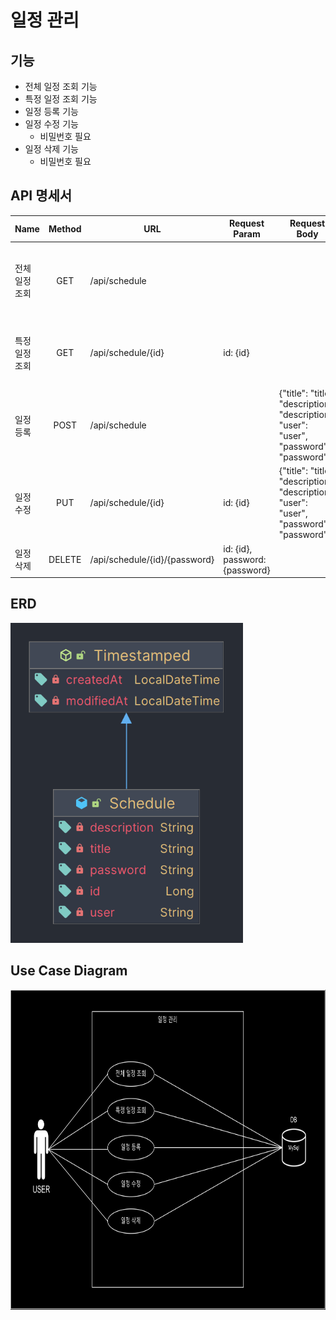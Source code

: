 # 일정 관리

## 기능

+ 전체 일정 조회 기능
+ 특정 일정 조회 기능
+ 일정 등록 기능
+ 일정 수정 기능
    + 비밀번호 필요
+ 일정 삭제 기능
    + 비밀번호 필요

## API 명세서

| Name     | Method | URL                           | Request Param                      | Request Body                                                                                         | Response                                                                                              |
|----------|:------:|-------------------------------|------------------------------------|------------------------------------------------------------------------------------------------------|-------------------------------------------------------------------------------------------------------|
| 전체 일정 조회 |  GET   | /api/schedule                 |                                    |                                                                                                      | {{"id": "id", <br>"title": "title", <br>"description": "description", <br>"user": "user"},<br> {...}} |
| 특정 일정 조회 |  GET   | /api/schedule/{id}            | id: {id}                           |                                                                                                      | {"id": "id", <br>"title": "title", <br>"description": "description", <br>"user": "user"}              |
| 일정 등록    |  POST  | /api/schedule                 |                                    | {"title": "title",<br> "description": "description",<br> "user": "user",<br> "password": "password"} | {"id": "id", <br>"title": "title", <br>"description": "description", <br>"user": "user"}              |
| 일정 수정    |  PUT   | /api/schedule/{id}            | id: {id}                           | {"title": "title",<br> "description": "description",<br> "user": "user",<br> "password": "password"} | {"id": "id", <br>"title": "title", <br>"description": "description", <br>"user": "user"}              |
| 일정 삭제    | DELETE | /api/schedule/{id}/{password} | id: {id},<br> password: {password} |                                                                                                      | {id: {id}}                                                                                            |

## ERD

<img src="resource/entity_ERD.png" alt="ERD" height="512">

## Use Case Diagram

<img src="resource/calendar_useCaseDiagram.drawio.png" alt="UCD" height="512">

